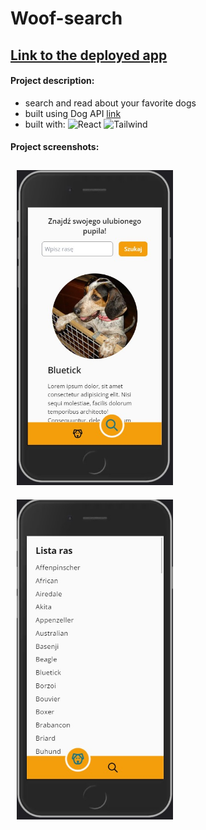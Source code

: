 # Woof-search

## [Link to the deployed app]() 

#### Project description:
- search and read about your favorite dogs
- built using Dog API [link](https://dog.ceo/dog-api/)
- built with: 
![React](https://img.shields.io/badge/react-%2320232a.svg?style=for-the-badge&logo=react&logoColor=%2361DAFB)
![Tailwind](https://img.shields.io/badge/Tailwind_CSS-38B2AC?style=for-the-badge&logo=tailwind-css&logoColor=white)

#### Project screenshots:

<img src='./src/assets/Screenshot_1.jpg' alt="app screenshot" title="app screenshot" style='width: 250px; margin: 10px;'> 
<img src='./src/assets/Screenshot_2.jpg' alt="app screenshot" title="app screenshot" style='width: 250px; margin: 10px;'> 
